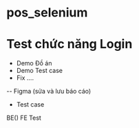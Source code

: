 # pos_selenium



# Test chức năng Login



- Demo Đồ án
- Demo Test case
- Fix .... 

-- Figma (sửa và lưu báo cáo)
- Test case


BE()
FE
Test
